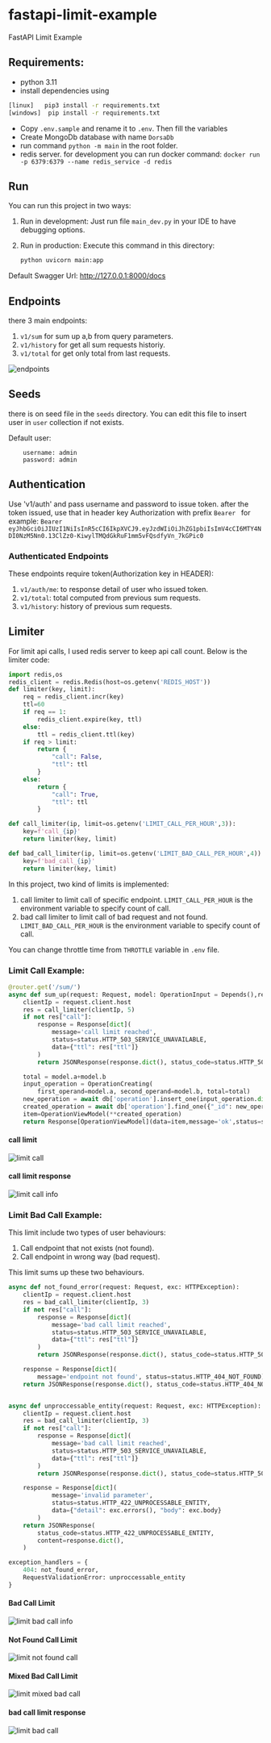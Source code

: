 # fastapi-limit-example
FastAPI Limit Example




## Requirements:
- python 3.11
- install dependencies using

```sh
[linux]   pip3 install -r requirements.txt
[windows]  pip install -r requirements.txt
```

- Copy `.env.sample` and rename it to `.env`. Then fill the variables
- Create MongoDb database with name `DorsaDb`
- run command `python -m main` in the root folder.
- redis server. for development you can run docker command:
    `docker run -p 6379:6379 --name redis_service -d redis`


## Run
You can run this project in two ways:

1. Run in development:
    Just run file `main_dev.py` in your IDE to have debugging options.

2. Run in production:
    Execute this command in this directory:
    ```python
    python uvicorn main:app
    ```

Default Swagger Url:
http://127.0.0.1:8000/docs


## Endpoints
there 3 main endpoints:
1. `v1/sum` for sum up a,b from query parameters.
2. `v1/history` for get all sum requests historiy.
3. `v1/total` for get only total from last requests.

![endpoints](./assets/call_endpoints.jpg)



## Seeds
there is on seed file in the `seeds` directory. You can edit this file to insert user in `user` collection if not exists.

Default user:

```
    username: admin
    password: admin
```

## Authentication
Use 'v1/auth' and pass username and password to issue token. after the token issued, use that in header key Authorization with prefix `Bearer ` for example:
`Bearer eyJhbGciOiJIUzI1NiIsInR5cCI6IkpXVCJ9.eyJzdWIiOiJhZG1pbiIsImV4cCI6MTY4NDI0NzM5Nn0.13ClZz0-KiwylTMQdGkRuF1mm5vFQsdfyVn_7kGPic0`

### Authenticated Endpoints
These endpoints require token(Authorization key in HEADER):

1. `v1/auth/me`: to response detail of user who issued token.
2. `v1/total`: total computed from previous sum requests.
3. `v1/history`: history of previous sum requests.

## Limiter
For limit api calls, I used redis server to keep api call count. Below is the limiter code:
```python
import redis,os
redis_client = redis.Redis(host=os.getenv('REDIS_HOST'))
def limiter(key, limit):
    req = redis_client.incr(key)
    ttl=60
    if req == 1:
        redis_client.expire(key, ttl)
    else:
        ttl = redis_client.ttl(key)
    if req > limit:
        return {
            "call": False,
            "ttl": ttl
        }
    else:
        return {
            "call": True,
            "ttl": ttl
        }

def call_limiter(ip, limit=os.getenv('LIMIT_CALL_PER_HOUR',3)):
    key=f'call_{ip}'
    return limiter(key, limit)

def bad_call_limiter(ip, limit=os.getenv('LIMIT_BAD_CALL_PER_HOUR',4)):
    key=f'bad_call_{ip}'
    return limiter(key, limit)
```


In this project, two kind of limits is implemented:
1. call limiter to limit call of specific endpoint. `LIMIT_CALL_PER_HOUR` is the environment variable to specify count of call.
2. bad call limiter to limit call of bad request and not found. `LIMIT_BAD_CALL_PER_HOUR` is the environment variable to specify count of call.

You can change throttle time from `THROTTLE` variable in `.env` file.

### Limit Call Example:

```python
@router.get('/sum/')
async def sum_up(request: Request, model: OperationInput = Depends(),response_model=Response):
    clientIp = request.client.host
    res = call_limiter(clientIp, 5)
    if not res["call"]:
        response = Response[dict](
            message='call limit reached',
            status=status.HTTP_503_SERVICE_UNAVAILABLE,
            data={"ttl": res["ttl"]}
        )
        return JSONResponse(response.dict(), status_code=status.HTTP_503_SERVICE_UNAVAILABLE)

    total = model.a+model.b
    input_operation = OperationCreating(
        first_operand=model.a, second_operand=model.b, total=total)
    new_operation = await db['operation'].insert_one(input_operation.dict())
    created_operation = await db['operation'].find_one({"_id": new_operation.inserted_id})
    item=OperationViewModel(**created_operation)
    return Response[OperationViewModel](data=item,message='ok',status=status.HTTP_200_OK)
```
#### call limit
![limit call](./assets/throttle_endpoint.jpg)

#### call limit response
![limit call info](./assets/call_limit.jpg)

### Limit Bad Call Example:
This limit include two types of user behaviours:
1. Call endpoint that not exists (not found).
2. Call endpoint in wrong way (bad request).

This limit sums up these two behaviours.

```python
async def not_found_error(request: Request, exc: HTTPException):
    clientIp = request.client.host
    res = bad_call_limiter(clientIp, 3)
    if not res["call"]:
        response = Response[dict](
            message='bad call limit reached',
            status=status.HTTP_503_SERVICE_UNAVAILABLE,
            data={"ttl": res["ttl"]}
        )
        return JSONResponse(response.dict(), status_code=status.HTTP_503_SERVICE_UNAVAILABLE)

    response = Response[dict](
        message='endpoint not found', status=status.HTTP_404_NOT_FOUND)
    return JSONResponse(response.dict(), status_code=status.HTTP_404_NOT_FOUND)


async def unproccessable_entity(request: Request, exc: HTTPException):
    clientIp = request.client.host
    res = bad_call_limiter(clientIp, 3)
    if not res["call"]:
        response = Response[dict](
            message='bad call limit reached',
            status=status.HTTP_503_SERVICE_UNAVAILABLE,
            data={"ttl": res["ttl"]}
        )
        return JSONResponse(response.dict(), status_code=status.HTTP_503_SERVICE_UNAVAILABLE)

    response = Response[dict](
            message='invalid parameter',
            status=status.HTTP_422_UNPROCESSABLE_ENTITY,
            data={"detail": exc.errors(), "body": exc.body}
        )
    return JSONResponse(
        status_code=status.HTTP_422_UNPROCESSABLE_ENTITY,
        content=response.dict(),
    )

exception_handlers = {
    404: not_found_error,
    RequestValidationError: unproccessable_entity
}

```

#### Bad Call Limit
![limit bad call info](./assets/bad_call_info.jpg)

#### Not Found Call Limit
![limit not found call](./assets/not_found_call_info.jpg)

#### Mixed Bad Call Limit
![limit mixed bad call](./assets/mix_call_limit.jpg)


#### bad call limit response
![limit bad call](./assets/bad_call_limit.jpg)



